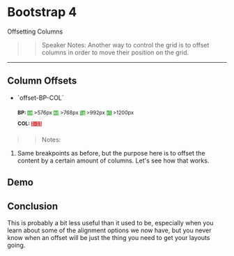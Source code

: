 <!-- .slide: data-state="title" -->
# Bootstrap 4
Offsetting Columns

>> Speaker Notes:
Another way to control the grid is to offset columns in order to move their position on the grid.

---

<!-- .slide: data-state="hasicon" -->

## <i class="fa fa-th"></i> Column Offsets



<ul>
	<li class="fragment"><p contenteditable>`offset-BP-COL`</p>
	<small style="line-height: 220%; vertical-align: text-bottom;">
		<b>BP:</b> <code style="background:#5cb85c; color:white;">sm</code> >576px 
		<code style="background:#5cb85c; color:white;">md</code> >768px 
		<code style="background:#5cb85c; color:white;">lg</code> >992px 
		<code style="background:#5cb85c; color:white;">xl</code> >1200px
		</small><br>
		<small style="line-height: 220%; vertical-align: text-bottom;"> 
		<b>COL:</b> <code style="background:#D95357; color:white;">1-11</code> 	</small>
	</li> 
</ul>



>> Notes: 
1. Same breakpoints as before, but the purpose here is to offset the content by a certain amount of columns. Let's see how that works.
 
## Demo

## Conclusion
This is probably a bit less useful than it used to be, especially when you learn about some of the alignment options we now have, but you never know when an offset will be just the thing you need to get your layouts going.